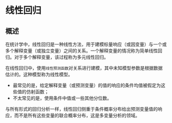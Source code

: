 # 线性回归
## 概述
在统计学中，线性回归是一种线性方法，用于建模标量响应（或因变量）与一个或多个解释变量（或独立变量）之间的关系。一个解释变量的情况称为简单线性回归。对于多个解释变量，该过程称为多元线性回归。

在线性回归中，使用`线性预测函数`对关系进行建模，其中未知模型参数是根据数据估计的。这种模型称为线性模型。

* 最常见的是，给定解释变量（或预测变量）的值的响应的条件均值被假定为这些值的仿射函数；
* 不太常见的是，使用条件中值或一些其他分位数。

与所有形式的回归分析一样，线性回归侧重于条件概率分布给出预测变量值的响应，而不是所有这些变量的联合概率分布，这是多变量分析的领域。